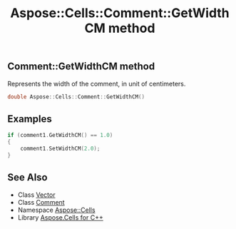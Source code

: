 ﻿---
title: Aspose::Cells::Comment::GetWidthCM method
linktitle: GetWidthCM
second_title: Aspose.Cells for C++ API Reference
description: 'Aspose::Cells::Comment::GetWidthCM method. Represents the width of the comment, in unit of centimeters in C++.'
type: docs
weight: 3300
url: /cpp/aspose.cells/comment/getwidthcm/
---
## Comment::GetWidthCM method


Represents the width of the comment, in unit of centimeters.

```cpp
double Aspose::Cells::Comment::GetWidthCM()
```


## Examples


```cpp
if (comment1.GetWidthCM() == 1.0)
{
    comment1.SetWidthCM(2.0);
}
```

## See Also

* Class [Vector](../../vector/)
* Class [Comment](../)
* Namespace [Aspose::Cells](../../)
* Library [Aspose.Cells for C++](../../../)
